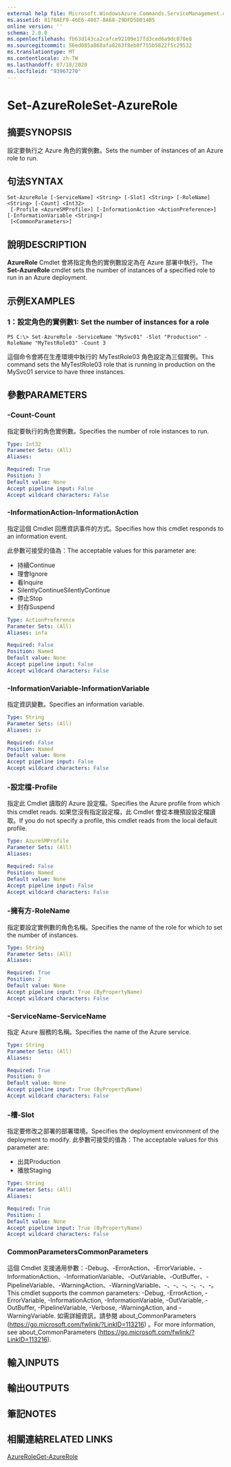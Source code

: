 ```yaml
---
external help file: Microsoft.WindowsAzure.Commands.ServiceManagement.dll-Help.xml
ms.assetid: 8170AEF9-46E6-4087-8A68-29DFD5D014B5
online version: ''
schema: 2.0.0
ms.openlocfilehash: fb63d143ca2cafce92109e17fd3ced6a9dc070e8
ms.sourcegitcommit: 56ed085a868afa8263f8eb0f755b5822f5c29532
ms.translationtype: MT
ms.contentlocale: zh-TW
ms.lasthandoff: 07/18/2020
ms.locfileid: "93967270"
---
```

# <span data-ttu-id="fdbb0-101">Set-AzureRole</span><span class="sxs-lookup"><span data-stu-id="fdbb0-101">Set-AzureRole</span></span>

## <span data-ttu-id="fdbb0-102">摘要</span><span class="sxs-lookup"><span data-stu-id="fdbb0-102">SYNOPSIS</span></span>
<span data-ttu-id="fdbb0-103">設定要執行之 Azure 角色的實例數。</span><span class="sxs-lookup"><span data-stu-id="fdbb0-103">Sets the number of instances of an Azure role to run.</span></span>

## <span data-ttu-id="fdbb0-104">句法</span><span class="sxs-lookup"><span data-stu-id="fdbb0-104">SYNTAX</span></span>

```
Set-AzureRole [-ServiceName] <String> [-Slot] <String> [-RoleName] <String> [-Count] <Int32>
 [-Profile <AzureSMProfile>] [-InformationAction <ActionPreference>] [-InformationVariable <String>]
 [<CommonParameters>]
```

## <span data-ttu-id="fdbb0-105">說明</span><span class="sxs-lookup"><span data-stu-id="fdbb0-105">DESCRIPTION</span></span>
<span data-ttu-id="fdbb0-106">**AzureRole** Cmdlet 會將指定角色的實例數設定為在 Azure 部署中執行。</span><span class="sxs-lookup"><span data-stu-id="fdbb0-106">The **Set-AzureRole** cmdlet sets the number of instances of a specified role to run in an Azure deployment.</span></span>

## <span data-ttu-id="fdbb0-107">示例</span><span class="sxs-lookup"><span data-stu-id="fdbb0-107">EXAMPLES</span></span>

### <span data-ttu-id="fdbb0-108">1：設定角色的實例數</span><span class="sxs-lookup"><span data-stu-id="fdbb0-108">1: Set the number of instances for a role</span></span>
```
PS C:\> Set-AzureRole -ServiceName "MySvc01" -Slot "Production" -RoleName "MyTestRole03" -Count 3
```

<span data-ttu-id="fdbb0-109">這個命令會將在生產環境中執行的 MyTestRole03 角色設定為三個實例。</span><span class="sxs-lookup"><span data-stu-id="fdbb0-109">This command sets the MyTestRole03 role that is running in production on the MySvc01 service to have three instances.</span></span>

## <span data-ttu-id="fdbb0-110">參數</span><span class="sxs-lookup"><span data-stu-id="fdbb0-110">PARAMETERS</span></span>

### <span data-ttu-id="fdbb0-111">-Count</span><span class="sxs-lookup"><span data-stu-id="fdbb0-111">-Count</span></span>
<span data-ttu-id="fdbb0-112">指定要執行的角色實例數。</span><span class="sxs-lookup"><span data-stu-id="fdbb0-112">Specifies the number of role instances to run.</span></span>

```yaml
Type: Int32
Parameter Sets: (All)
Aliases: 

Required: True
Position: 3
Default value: None
Accept pipeline input: False
Accept wildcard characters: False
```

### <span data-ttu-id="fdbb0-113">-InformationAction</span><span class="sxs-lookup"><span data-stu-id="fdbb0-113">-InformationAction</span></span>
<span data-ttu-id="fdbb0-114">指定這個 Cmdlet 回應資訊事件的方式。</span><span class="sxs-lookup"><span data-stu-id="fdbb0-114">Specifies how this cmdlet responds to an information event.</span></span>

<span data-ttu-id="fdbb0-115">此參數可接受的值為：</span><span class="sxs-lookup"><span data-stu-id="fdbb0-115">The acceptable values for this parameter are:</span></span>

- <span data-ttu-id="fdbb0-116">持續</span><span class="sxs-lookup"><span data-stu-id="fdbb0-116">Continue</span></span>
- <span data-ttu-id="fdbb0-117">理會</span><span class="sxs-lookup"><span data-stu-id="fdbb0-117">Ignore</span></span>
- <span data-ttu-id="fdbb0-118">看</span><span class="sxs-lookup"><span data-stu-id="fdbb0-118">Inquire</span></span>
- <span data-ttu-id="fdbb0-119">SilentlyContinue</span><span class="sxs-lookup"><span data-stu-id="fdbb0-119">SilentlyContinue</span></span>
- <span data-ttu-id="fdbb0-120">停止</span><span class="sxs-lookup"><span data-stu-id="fdbb0-120">Stop</span></span>
- <span data-ttu-id="fdbb0-121">封存</span><span class="sxs-lookup"><span data-stu-id="fdbb0-121">Suspend</span></span>

```yaml
Type: ActionPreference
Parameter Sets: (All)
Aliases: infa

Required: False
Position: Named
Default value: None
Accept pipeline input: False
Accept wildcard characters: False
```

### <span data-ttu-id="fdbb0-122">-InformationVariable</span><span class="sxs-lookup"><span data-stu-id="fdbb0-122">-InformationVariable</span></span>
<span data-ttu-id="fdbb0-123">指定資訊變數。</span><span class="sxs-lookup"><span data-stu-id="fdbb0-123">Specifies an information variable.</span></span>

```yaml
Type: String
Parameter Sets: (All)
Aliases: iv

Required: False
Position: Named
Default value: None
Accept pipeline input: False
Accept wildcard characters: False
```

### <span data-ttu-id="fdbb0-124">-設定檔</span><span class="sxs-lookup"><span data-stu-id="fdbb0-124">-Profile</span></span>
<span data-ttu-id="fdbb0-125">指定此 Cmdlet 讀取的 Azure 設定檔。</span><span class="sxs-lookup"><span data-stu-id="fdbb0-125">Specifies the Azure profile from which this cmdlet reads.</span></span>
<span data-ttu-id="fdbb0-126">如果您沒有指定設定檔，此 Cmdlet 會從本機預設設定檔讀取。</span><span class="sxs-lookup"><span data-stu-id="fdbb0-126">If you do not specify a profile, this cmdlet reads from the local default profile.</span></span>

```yaml
Type: AzureSMProfile
Parameter Sets: (All)
Aliases: 

Required: False
Position: Named
Default value: None
Accept pipeline input: False
Accept wildcard characters: False
```

### <span data-ttu-id="fdbb0-127">-擁有方</span><span class="sxs-lookup"><span data-stu-id="fdbb0-127">-RoleName</span></span>
<span data-ttu-id="fdbb0-128">指定要設定實例數的角色名稱。</span><span class="sxs-lookup"><span data-stu-id="fdbb0-128">Specifies the name of the role for which to set the number of instances.</span></span>

```yaml
Type: String
Parameter Sets: (All)
Aliases: 

Required: True
Position: 2
Default value: None
Accept pipeline input: True (ByPropertyName)
Accept wildcard characters: False
```

### <span data-ttu-id="fdbb0-129">-ServiceName</span><span class="sxs-lookup"><span data-stu-id="fdbb0-129">-ServiceName</span></span>
<span data-ttu-id="fdbb0-130">指定 Azure 服務的名稱。</span><span class="sxs-lookup"><span data-stu-id="fdbb0-130">Specifies the name of the Azure service.</span></span>

```yaml
Type: String
Parameter Sets: (All)
Aliases: 

Required: True
Position: 0
Default value: None
Accept pipeline input: True (ByPropertyName)
Accept wildcard characters: False
```

### <span data-ttu-id="fdbb0-131">-槽</span><span class="sxs-lookup"><span data-stu-id="fdbb0-131">-Slot</span></span>
<span data-ttu-id="fdbb0-132">指定要修改之部署的部署環境。</span><span class="sxs-lookup"><span data-stu-id="fdbb0-132">Specifies the deployment environment of the deployment to modify.</span></span>
<span data-ttu-id="fdbb0-133">此參數可接受的值為：</span><span class="sxs-lookup"><span data-stu-id="fdbb0-133">The acceptable values for this parameter are:</span></span>

- <span data-ttu-id="fdbb0-134">出具</span><span class="sxs-lookup"><span data-stu-id="fdbb0-134">Production</span></span>
- <span data-ttu-id="fdbb0-135">播放</span><span class="sxs-lookup"><span data-stu-id="fdbb0-135">Staging</span></span>

```yaml
Type: String
Parameter Sets: (All)
Aliases: 

Required: True
Position: 1
Default value: None
Accept pipeline input: True (ByPropertyName)
Accept wildcard characters: False
```

### <span data-ttu-id="fdbb0-136">CommonParameters</span><span class="sxs-lookup"><span data-stu-id="fdbb0-136">CommonParameters</span></span>
<span data-ttu-id="fdbb0-137">這個 Cmdlet 支援通用參數：-Debug、-ErrorAction、-ErrorVariable、-InformationAction、-InformationVariable、-OutVariable、-OutBuffer、-PipelineVariable、-WarningAction、-WarningVariable、-、-、-、-、-、-。</span><span class="sxs-lookup"><span data-stu-id="fdbb0-137">This cmdlet supports the common parameters: -Debug, -ErrorAction, -ErrorVariable, -InformationAction, -InformationVariable, -OutVariable, -OutBuffer, -PipelineVariable, -Verbose, -WarningAction, and -WarningVariable.</span></span> <span data-ttu-id="fdbb0-138">如需詳細資訊，請參閱 about_CommonParameters (https://go.microsoft.com/fwlink/?LinkID=113216) 。</span><span class="sxs-lookup"><span data-stu-id="fdbb0-138">For more information, see about_CommonParameters (https://go.microsoft.com/fwlink/?LinkID=113216).</span></span>

## <span data-ttu-id="fdbb0-139">輸入</span><span class="sxs-lookup"><span data-stu-id="fdbb0-139">INPUTS</span></span>

## <span data-ttu-id="fdbb0-140">輸出</span><span class="sxs-lookup"><span data-stu-id="fdbb0-140">OUTPUTS</span></span>

## <span data-ttu-id="fdbb0-141">筆記</span><span class="sxs-lookup"><span data-stu-id="fdbb0-141">NOTES</span></span>

## <span data-ttu-id="fdbb0-142">相關連結</span><span class="sxs-lookup"><span data-stu-id="fdbb0-142">RELATED LINKS</span></span>

[<span data-ttu-id="fdbb0-143">AzureRole</span><span class="sxs-lookup"><span data-stu-id="fdbb0-143">Get-AzureRole</span></span>](./Get-AzureRole.md)


